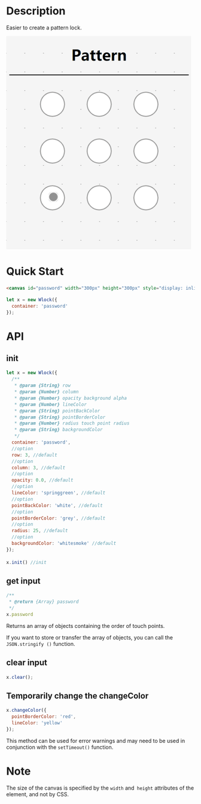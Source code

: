 # Description

Easier to create a pattern lock.

![Pattern-lock](https://github.com/snovey/Web-crafts/raw/master/images/pattern-lock.gif)

# Quick Start

```html
<canvas id="password" width="300px" height="300px" style="display: inline-block;">
```
```javascript
let x = new Wlock({
  container: 'password'
});
```

# API

## init

```javascript
let x = new Wlock({
  /**
   * @param {String} row
   * @param {Number} column
   * @param {Number} opacity background alpha
   * @param {Number} lineColor
   * @param {String} pointBackColor
   * @param {String} pointBorderColor
   * @param {Number} radius touch point radius
   * @param {String} backgroundColor
   */
  container: 'password',
  //option
  row: 3, //default
  //option
  column: 3, //default
  //option
  opacity: 0.0, //default
  //option
  lineColor: 'springgreen', //default
  //option
  pointBackColor: 'white', //default
  //option
  pointBorderColor: 'grey', //default
  //option
  radius: 25, //default
  //option
  backgroundColor: 'whitesmoke' //default
});

x.init() //init
```

## get input

```javascript
/**
 * @return {Array} password
 */
x.password
```

Returns an array of objects containing the order of touch points.

If you want to store or transfer the array of objects, you can call the `JSON.stringify ()` function.

## clear input
```javascript
x.clear();
```

## Temporarily change the changeColor

```javascript
x.changeColor({
  pointBorderColor: 'red',
  lineColor: 'yellow'
});
```

This method can be used for error warnings and may need to be used in conjunction with the `setTimeout()` function.

# Note

The size of the canvas is specified by the `width` and` height` attributes of the element, and not by CSS.
